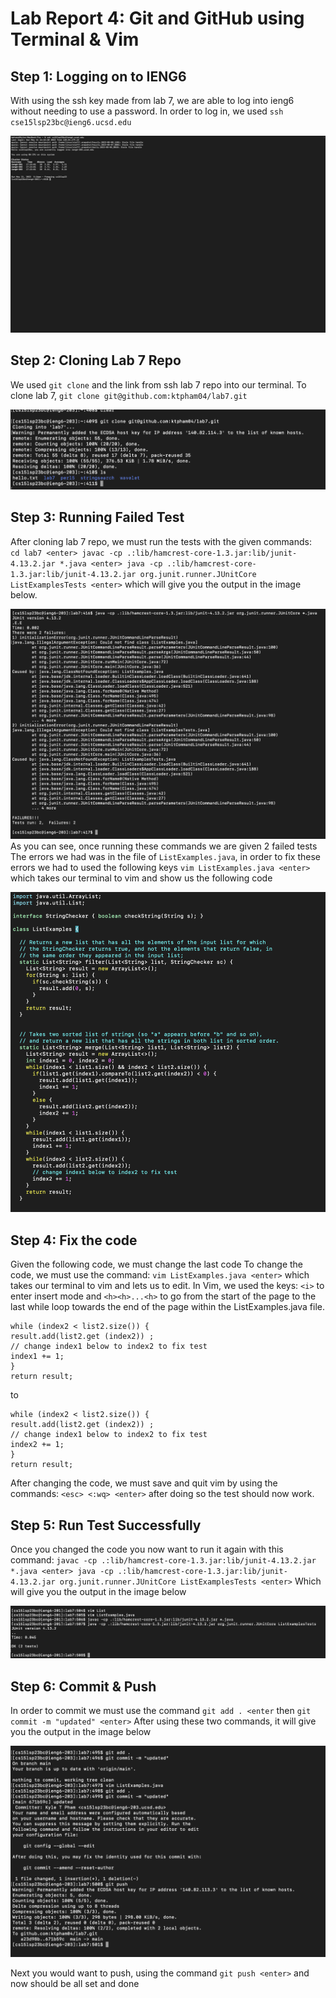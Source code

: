 # Lab Report 4: Git and GitHub using Terminal & Vim

## Step 1: Logging on to IENG6
With using the ssh key made from lab 7, we are able to log into ieng6 without needing to use a password. In order to log in, we used `ssh cse15lsp23bc@ieng6.ucsd.edu`

![Image](ieng.png)

## Step 2: Cloning Lab 7 Repo
We used `git clone` and the link from ssh lab 7 repo into our terminal. To clone lab 7, `git clone git@github.com:ktpham04/lab7.git`

![Image](clone.png)

## Step 3: Running Failed Test
After cloning lab 7 repo, we must run the tests with the given commands: ` cd lab7 <enter> javac -cp .:lib/hamcrest-core-1.3.jar:lib/junit-4.13.2.jar *.java <enter> java -cp .:lib/hamcrest-core-1.3.jar:lib/junit-4.13.2.jar org.junit.runner.JUnitCore ListExamplesTests <enter>` which will give you the output in the image below.

![Image](failed.png)
As you can see, once running these commands we are given 2 failed tests
The errors we had was in the file of `ListExamples.java`, in order to fix these errors we had to used the following keys `vim ListExamples.java <enter>` which takes our terminal to vim and show us the following code

![Image](code.png)

## Step 4: Fix the code
Given the following code, we must change the last code 
To change the code, we must use the command: `vim ListExamples.java <enter>` which takes our terminal to vim and lets us to edit. In Vim, we used the keys: `<i>` to enter insert mode and `<h><h>...<h>` to go from the start of the page to the last while loop towards the end of the page within the ListExamples.java file.
```
while (index2 < list2.size()) {
result.add(list2.get (index2)) ;
// change index1 below to index2 to fix test
index1 += 1;
}
return result;
```
to
```
while (index2 < list2.size()) {
result.add(list2.get (index2)) ;
// change index1 below to index2 to fix test
index2 += 1;
}
return result;
```
After changing the code, we must save and quit vim by using the commands: `<esc> <:wq> <enter>` after doing so the test should now work.

## Step 5: Run Test Successfully
Once you changed the code you now want to run it again with this command: `javac -cp .:lib/hamcrest-core-1.3.jar:lib/junit-4.13.2.jar *.java <enter> java -cp .:lib/hamcrest-core-1.3.jar:lib/junit-4.13.2.jar org.junit.runner.JUnitCore ListExamplesTests <enter>`
Which will give you the output in the image below

![Image](slay.png)

## Step 6: Commit & Push
In order to commit we must use the command `git add . <enter` then `git commit -m "updated" <enter>`
After using these two commands, it will give you the output in the image below

![Image](com.png)

Next you would want to push, using the command `git push <enter>` and now should be all set and done
